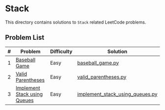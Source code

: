 # Stack

This directory contains solutions to `Stack` related LeetCode problems.

## Problem List

| # | Problem | Difficulty | Solution |
|---|---------|------------|----------|
| 1 | [Baseball Game](https://leetcode.com/problems/baseball-game/) | Easy | [baseball_game.py](./easy/baseball_game.py) |
| 2 | [Valid Parentheses](https://leetcode.com/problems/valid-parentheses/) | Easy | [valid_parentheses.py](./easy/valid_parentheses.py) |
| 3 | [Implement Stack using Queues](https://leetcode.com/problems/implement-stack-using-queues/) | Easy | [implement_stack_using_queues.py](./easy/implement_stack_using_queues.py) |